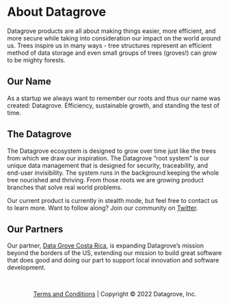<div class="table-wrapper" markdown="block">

# About Datagrove

Datagrove products are all about making things easier, more efficient, and more secure while taking into consideration our impact on the world around us. Trees inspire us in many ways - tree structures represent an efficient method of data storage and even small groups of trees (groves!) can grow to be mighty forests.

<!-- <img src="/circle_logo.png" alt="Datagrove logo" style="width: 20px; "/>  -->

## Our Name 
As a startup we always want to remember our roots and thus our name was created: Datagrove. Efficiency, sustainable growth, and standing the test of time.

## The Datagrove
The Datagrove ecosystem is designed to grow over time just like the trees from which we draw our inspiration. The Datagrove “root system” is our unique data management that is designed for security, traceability, and end-user invisibility. The system runs in the background keeping the whole tree nourished and thriving. From those roots we are growing product branches that solve real world problems. 

Our current product is currently in stealth mode, but feel free to contact us to learn more. Want to follow along? Join our community on [Twitter](https://twitter.com/datagrovecr).

<!-- ## Our Team
Jim Hurd, Lead Programmer

|<div class="table-col-one" style="width: 150px"><img src="/jh.jpeg" alt="Jim Hurd" width="150" style="border-radius:5px"/></div>|<div class="table-col-two" style="width: 500px">[Jim Hurd](https://twitter.com/imoldfella), Programmer<br /><strong>_Wicked old programmer who learned on teletype machines and Radio Shack TRS-80 (Google it!). Still learning and still building code for the next generation. PL and Database nerd, crypto aficionado._</strong></div>     |
:-------------------------------: | :-------------------:

|<div class="table-col-one" style="width: 150px"><img src="" alt="Rachael Hurd" width="150" style="border-radius:5px"/></div>|<div class="table-col-two" style="width: 500px">[Rachael Hurd](https://twitter.com/imoldfella), Chief Operating Officer<br /><strong>_Add bio here_</strong></div>     |
:-------------------------------: | :-------------------:

|<div class="table-col-one" style="width: 150px"><img src="" alt="Meagan Smith" width="150" style="border-radius:5px"/></div>|<div class="table-col-two" style="width: 500px">[Meagan Smith](https://twitter.com/imoldfella), Junior Programmer<br /><strong>_Add bio here_</strong></div>     |
:-------------------------------: | :-------------------: -->


## Our Partners

Our partner, [Data Grove Costa Rica](https://datagrovecr.com/), is expanding Datagrove’s mission beyond the borders of the US, extending our mission to build great software that does good and doing our part to support local innovation and software development.


</div>

<br>

<div style="text-align:center">
    <p>
        <a href="/terms/">Terms and Conditions</a>
        | Copyright © 2022 Datagrove, Inc.
    </p>
</div>